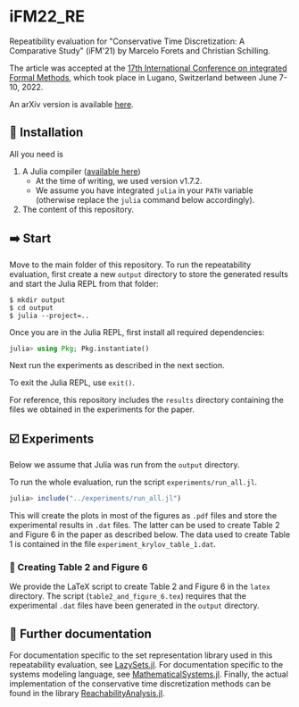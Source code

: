# iFM22_RE

Repeatibility evaluation for "Conservative Time Discretization: A Comparative Study" (iFM'21) by Marcelo Forets and Christian Schilling.

The article was accepted at the [17th International Conference on integrated Formal Methods](https://ifm22.si.usi.ch/), which took place in Lugano, Switzerland between June 7-10, 2022.

An arXiv version is available [here](https://arxiv.org/abs/2111.01454).

## 💾 Installation

All you need is

1. A Julia compiler ([available here](https://julialang.org/downloads/))
   * At the time of writing, we used version v1.7.2.
   * We assume you have integrated `julia` in your `PATH` variable (otherwise replace the `julia` command below accordingly).
3. The content of this repository.

## ➡️ Start

Move to the main folder of this repository.
To run the repeatability evaluation, first create a new `output` directory to store the generated results and start the Julia REPL from that folder:

```shell
$ mkdir output
$ cd output
$ julia --project=..
```

Once you are in the Julia REPL, first install all required dependencies:

```julia
julia> using Pkg; Pkg.instantiate()
```

Next run the experiments as described in the next section.

To exit the Julia REPL, use `exit()`.

For reference, this repository includes the `results` directory containing the files we obtained in the experiments for the paper.

## ☑️ Experiments

Below we assume that Julia was run from the `output` directory.

To run the whole evaluation, run the script `experiments/run_all.jl`.

```julia
julia> include("../experiments/run_all.jl")
```

This will create the plots in most of the figures as `.pdf` files and store the experimental results in `.dat` files.
The latter can be used to create Table 2 and Figure 6 in the paper as described below.
The data used to create Table 1 is contained in the file `experiment_krylov_table_1.dat`.

### 📑 Creating Table 2 and Figure 6

We provide the LaTeX script to create Table 2 and Figure 6 in the `latex` directory.
The script (`table2_and_figure_6.tex`) requires that the experimental `.dat` files have been generated in the `output` directory.

## :notebook_with_decorative_cover: Further documentation

For documentation specific to the set representation library used in this repeatability evaluation, see [LazySets.jl](https://github.com/JuliaReach/LazySets.jl#lazysetsjl). For documentation specific to the systems modeling language, see [MathematicalSystems.jl](https://github.com/JuliaReach/MathematicalSystems.jl#mathematicalsystemsjl). Finally, the actual implementation of the conservative time discretization methods can be found in the library [ReachabilityAnalysis.jl](https://github.com/JuliaReach/ReachabilityAnalysis.jl#reachabilityanalysisjl).
